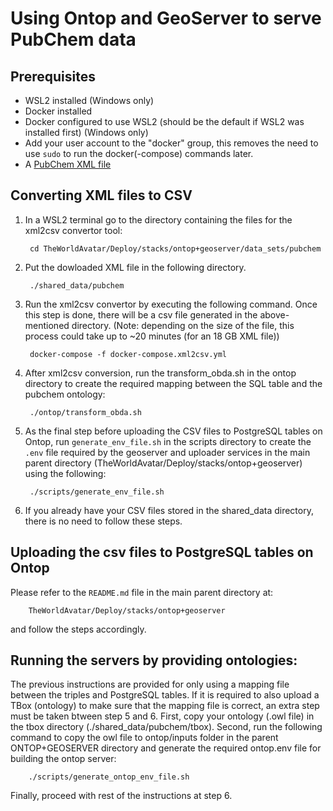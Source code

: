 # Using Ontop and GeoServer to serve PubChem data

## Prerequisites

* WSL2 installed (Windows only)
* Docker installed
* Docker configured to use WSL2 (should be the default if WSL2 was installed first) (Windows only)
* Add your user account to the "docker" group, this removes the need to use `sudo` to run the docker(-compose) commands later.
* A [PubChem XML file](https://ftp.ncbi.nlm.nih.gov/pubchem/Compound/CURRENT-Full/XML/) 


## Converting XML files to CSV
1. In a WSL2 terminal go to the directory containing the files for the xml2csv convertor tool:

        cd TheWorldAvatar/Deploy/stacks/ontop+geoserver/data_sets/pubchem

2. Put the dowloaded XML file in the following directory.

        ./shared_data/pubchem

3. Run the xml2csv convertor by executing the following command. Once this step is done, there will be a csv file generated in the above-mentioned directory. (Note: depending on the size of the file, this process could take up to ~20 minutes (for an 18 GB XML file))
       
        docker-compose -f docker-compose.xml2csv.yml


4. After xml2csv conversion, run the transform_obda.sh in the ontop directory to create the required mapping between the SQL table and the pubchem ontology:
        
        ./ontop/transform_obda.sh

5. As the final step before uploading the CSV files to PostgreSQL tables on Ontop, run `generate_env_file.sh` in the scripts directory to create the `.env` file required by the geoserver and uploader services in the main parent directory (TheWorldAvatar/Deploy/stacks/ontop+geoserver) using the following:

        ./scripts/generate_env_file.sh

6. If you already have your CSV files stored in the shared_data directory, there is no need to follow these steps. 

## Uploading the csv files to PostgreSQL tables on Ontop
Please refer to the `README.md` file in the main parent directory at:

        TheWorldAvatar/Deploy/stacks/ontop+geoserver

and follow the steps accordingly.

## Running the servers by providing ontologies:
The previous instructions are provided for only using a mapping file between the triples and PostgreSQL tables. If it is required to also upload a TBox (ontology) to make sure that the mapping file is correct, an extra step must be taken btween step 5 and 6. First, copy your ontology (.owl file) in the tbox directory (./shared_data/pubchem/tbox). Second, run the following command to copy the owl file to ontop/inputs folder in the parent ONTOP+GEOSERVER directory and generate the required ontop.env file for building the ontop server:

        ./scripts/generate_ontop_env_file.sh

Finally, proceed with rest of the instructions at step 6. 